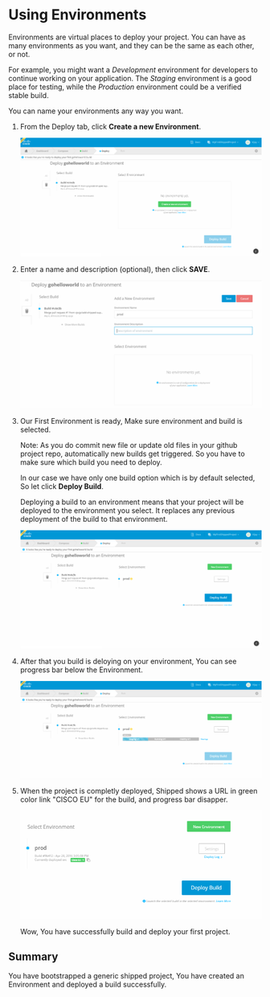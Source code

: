 # Using Environments

Environments are virtual places to deploy your project. You can have as many environments as you want, and they can be the same as each other, or not.

For example, you might want a *Development* environment for developers to continue working on your application. The *Staging* environment is a good place for testing, while the *Production* environment could be a verified stable build.

You can name your environments any way you want.

1. From the Deploy tab, click **Create a new Environment**.

	![](assets/4_1.PNG)

2. Enter a name and description (optional), then click **SAVE**.

    ![](assets/4_2.PNG)
    

3. Our First Environment is ready, Make sure environment and build is selected. 

    Note: As you do commit new file or update old files in your github project repo, automatically new builds get triggered. So you have to make sure which build you need to deploy.
    
    In our case we have only one build option which is by default selected, So let click **Deploy Build**. 

	Deploying a build to an environment means that your project will be deployed to the environment you select. It replaces any previous deployment of the build to that environment. 
    
    ![](assets/4_3.PNG)

4. After that you build is deloying on your environment, You can see progress bar below the Environment. 

   ![](assets/4_4.PNG)

5. When the project is completly deployed, Shipped shows a URL in green color link "CISCO EU" for the build, and progress bar disapper.

   ![](assets/4_5.PNG)
   
   Wow, You have successfully build and deploy your first project.
   
## Summary

You have bootstrapped a generic shipped project, You have created an Environment and deployed a build successfully.


